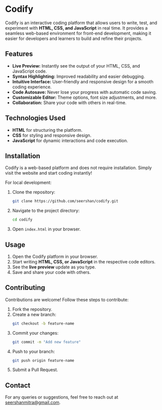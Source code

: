 # Codify

Codify is an interactive coding platform that allows users to write, test, and experiment with **HTML, CSS, and JavaScript** in real time. It provides a seamless web-based environment for front-end development, making it easier for developers and learners to build and refine their projects.

## Features
- **Live Preview:** Instantly see the output of your HTML, CSS, and JavaScript code.
- **Syntax Highlighting:** Improved readability and easier debugging.
- **Intuitive Interface:** User-friendly and responsive design for a smooth coding experience.
- **Code Autosave:** Never lose your progress with automatic code saving.
- **Customizable Editor:** Theme options, font size adjustments, and more.
- **Collaboration:** Share your code with others in real-time.

## Technologies Used
- **HTML** for structuring the platform.
- **CSS** for styling and responsive design.
- **JavaScript** for dynamic interactions and code execution.

## Installation
Codify is a web-based platform and does not require installation. Simply visit the website and start coding instantly!

For local development:
1. Clone the repository:
   ```sh
   git clone https://github.com/seershan/codify.git
   ```
2. Navigate to the project directory:
   ```sh
   cd codify
   ```
3. Open `index.html` in your browser.

## Usage
1. Open the Codify platform in your browser.
2. Start writing **HTML, CSS, or JavaScript** in the respective code editors.
3. See the **live preview** update as you type.
4. Save and share your code with others.

## Contributing
Contributions are welcome! Follow these steps to contribute:
1. Fork the repository.
2. Create a new branch:
   ```sh
   git checkout -b feature-name
   ```
3. Commit your changes:
   ```sh
   git commit -m "Add new feature"
   ```
4. Push to your branch:
   ```sh
   git push origin feature-name
   ```
5. Submit a Pull Request.

## Contact
For any queries or suggestions, feel free to reach out at [seershanmitra@gmail.com](mailto:seershanmitra@gmail.com).
